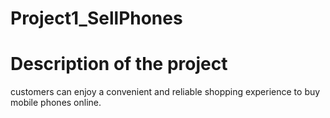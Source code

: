 # Project1_SellPhones

# Description of the project
customers can enjoy a convenient and reliable shopping experience to buy mobile phones online. 
